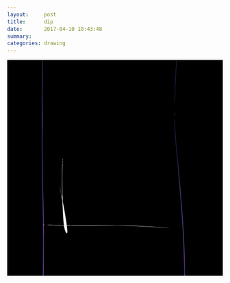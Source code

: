 ```yaml
---
layout:     post
title:      dip
date:       2017-04-10 10:43:48
summary:    
categories: drawing
---
```

![dip](/images/diary/dip.png ".")
